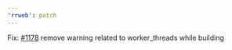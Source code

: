 ```yaml
---
'rrweb': patch
---
```


Fix: [#1178](https://github.com/rrweb-io/rrweb/issues/1178) remove warning related to worker_threads while building
